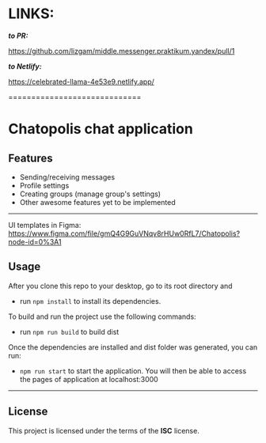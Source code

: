 # **LINKS:**

**_to PR:_**

https://github.com/lizgam/middle.messenger.praktikum.yandex/pull/1

**_to Netlify:_**

https://celebrated-llama-4e53e9.netlify.app/

=============================

# Chatopolis chat application

## Features

- Sending/receiving messages
- Profile settings
- Creating groups (manage group's settings)
- Other awesome features yet to be implemented

---

UI templates in Figma: https://www.figma.com/file/gmQ4G9GuVNqv8rHUw0RfL7/Chatopolis?node-id=0%3A1

## Usage

After you clone this repo to your desktop, go to its root directory and

- run `npm install` to install its dependencies.

To build and run the project use the following commands:

- run `npm run build` to build dist

Once the dependencies are installed and dist folder was generated, you can run:

- `npm run start` to start the application.
  You will then be able to access the pages of application at localhost:3000

---

## License

This project is licensed under the terms of the **ISC** license.
